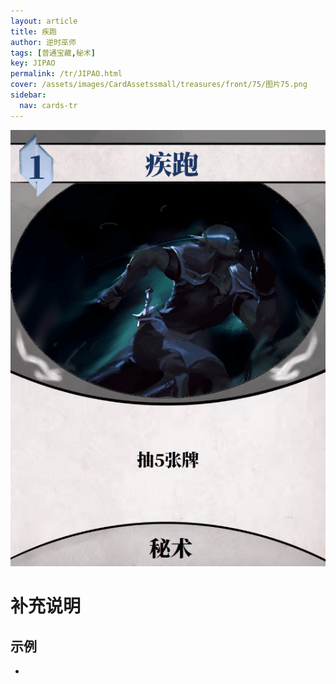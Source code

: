 ```yaml
---
layout: article
title: 疾跑
author: 逆时巫师
tags: [普通宝藏,秘术]
key: JIPAO
permalink: /tr/JIPAO.html
cover: /assets/images/CardAssetssmall/treasures/front/75/图片75.png
sidebar:
  nav: cards-tr
---
```

![](/assets/images/CardAssets/treasures/front/75/图片75.png)

# 补充说明



## 示例
* 